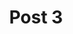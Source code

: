 ---
title: Post 3
banner: /assets/images/photo-1562813733-b31f71025d54.jpeg
banner-position: "center center"
---